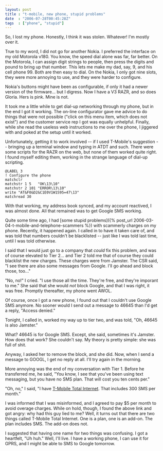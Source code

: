 ```yaml
---
layout: post
title : "t-mobile, new phone, stupid problems"
date  : "2006-07-28T00:45:28Z"
tags  : ["phone", "stupid"]
---
```

So, I lost my phone.  Honestly, I think it was stolen.  Whatever!  I'm mostly
over it.

True to my word, I did not go for another Nokia.  I preferred the interface on
my old Motorola v180.  You know, the speed dial alone was far, far better.  On
the Motorola, I can assign digit strings to people, then press the digits and
pound to bring up that number.  This lets me make my dad, say, 9, and his cell
phone 99.  Both are then easy to dial.  On the Nokia, I only got nine slots,
they were more annoying to use, and they were harder to configure.

Nokia's buttons might have been as configurable, if only it had a newer version
of the firmware... but I digress.  Now I have a V3 RAZR, and so does Gloria.
Hers is pink.  Mine is not.

It took me a little while to get dial-up networking through my phone, but in
the end I got it working.  The on-line configurator gave me advice to do things
that were not possible ("click on this menu item, which does not exist") and
the customer service rep I got was equally unhelpful.  Finally, while she
read the useless web instructions to me over the phone, I jiggered with and
poked at the setup until it worked.

Unfortunately, getting it to work involved -- if I used T-Mobile's suggestion
-- bringing up a terminal window and typing in ATDT and such.  There were some
scripts for the RAZR on the web, but none of them worked quite right.  I found
myself editing them, working in the strange language of dial-up scripting.

    @LABEL 3
    ! Configure the phone
    matchclr
    matchstr 1 5   "OK\13\10"
    matchstr 2 101 "ERROR\13\10"
    write "AT&F0&D2&C1E0V1W1S95=47\13"
    matchread 30

With that working, my address book synced, and my account reactived, I was
almost done.  All that remained was to get Google SMS working.

Quite some time ago, I had [some stupid
problems]({% post_url 2006-03-04-t-mobile-and-telephone-scammers %}) with scammerly charges on
my phone.  Recently, it happened again.  I called in to have it taken care of,
and was told that numbers couldn't be blacklisted -- just like I was told last
time, until I was told otherwise.

I said that I would just go to a company that *could* fix this problem, and was
of course elevated to Tier 2... and Tier 2 told me that of course they could
blacklist the new charges.  These charges were from Jamster.  The CSR said, "I
see there are also some messages from Google.  I'll go ahead and block those,
too..."

"No, no!" I cried.  "I use those all the time.  They're free, and they're
imporant to me."  She said that she would *not* block Google, and that I was
right, it was free.  Promptly thereafter, my phone went AWOL.

Of course, once I got a new phone, I found out that I couldn't use Google SMS
anymore.  No sooner would I send out a message to 46645 than I'd get a reply,
"Access denied."

Tonight, I called in, worked my way up to tier two, and was told, "Oh, 46645 is
also Jamster."

What?  46645 is for Google SMS.  Except, she said, sometimes it's Jamster.  How
does that work?  She couldn't say.  My theory is pretty simple: she was full of
shit.

Anyway, I asked her to remove the block, and she did.  Now, when I send a
message to GOOGL, I get no reply at all.  I'll try again in the morning.

More annoying was the end of my conversation with Tier 1.  Before he
transferred me, he said, "You know, I see that you've been using text
messaging, but you have no SMS plan.  That will cost you ten cents per."

"Oh, no," I said, "I have [T-Mobile Total
Internet](http://www.t-mobile.com/shop/plans/detail.aspx?tp=tb1&id=311e4582-a0d6-4dc9-956e-8bce2691c67c).
That includes 300 SMS per month."

I was informed that I was misinformed, and I agreed to pay $5 per month to
avoid overage charges.  While on hold, though, I found the above link and got
angry: why had this guy lied to me?  Well, it turns out that there are two
things called T-Mobile Total Internet.  One is a plan, one is an add-on.  The
plan includes SMS.  The add-on does not.

I suggested that having one name for two things was confusing.  I got a
heartfelt, "Uh huh."  Well, I'll live.  I have a working phone, I can use it
for GPRS, and I might be able to SMS to Google tomorrow.

